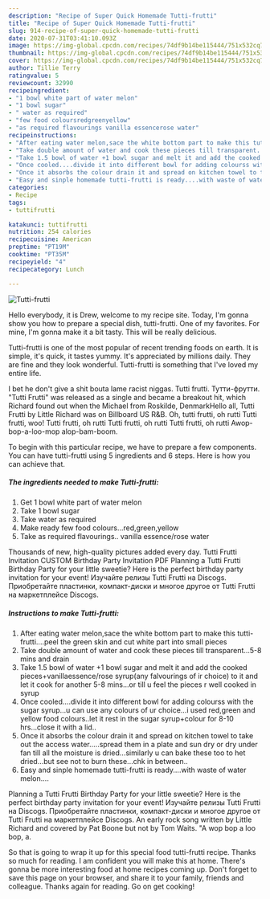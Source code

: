 ```yaml
---
description: "Recipe of Super Quick Homemade Tutti-frutti"
title: "Recipe of Super Quick Homemade Tutti-frutti"
slug: 914-recipe-of-super-quick-homemade-tutti-frutti
date: 2020-07-31T03:41:10.093Z
image: https://img-global.cpcdn.com/recipes/74df9b14be115444/751x532cq70/tutti-frutti-recipe-main-photo.jpg
thumbnail: https://img-global.cpcdn.com/recipes/74df9b14be115444/751x532cq70/tutti-frutti-recipe-main-photo.jpg
cover: https://img-global.cpcdn.com/recipes/74df9b14be115444/751x532cq70/tutti-frutti-recipe-main-photo.jpg
author: Tillie Terry
ratingvalue: 5
reviewcount: 32990
recipeingredient:
- "1 bowl white part of water melon"
- "1 bowl sugar"
- " water as required"
- "few food coloursredgreenyellow"
- "as required flavourings vanilla essencerose water"
recipeinstructions:
- "After eating water melon,sace the white bottom part to make this tutti-frutti....peel the green skin and cut white part into small pieces"
- "Take double amount of water and cook these pieces till transparent...5-8 mins and drain"
- "Take 1.5 bowl of water +1 bowl sugar and melt it and add the cooked pieces+vanillaessence/rose syrup(any falvourings of ir choice) to it and let it cook for another 5-8 mins...or till u feel the pieces r well cooked in syrup"
- "Once cooled....divide it into different bowl for adding colourss with the sugar syrup...u can use any colours of ur choice...i used red,green and yellow food colours..let it rest in the sugar syrup+colour for 8-10 hrs...close it with a lid.."
- "Once it absorbs the colour drain it and spread on kitchen towel to take out the access water.....spread them in a plate and sun dry or dry under fan till all the moisture is dried...similarly u can bake these too to het dried...but see not to burn these...chk in between.."
- "Easy and sinple homemade tutti-frutti is ready....with waste of water melon...."
categories:
- Recipe
tags:
- tuttifrutti

katakunci: tuttifrutti 
nutrition: 254 calories
recipecuisine: American
preptime: "PT19M"
cooktime: "PT35M"
recipeyield: "4"
recipecategory: Lunch

---
```



![Tutti-frutti](https://img-global.cpcdn.com/recipes/74df9b14be115444/751x532cq70/tutti-frutti-recipe-main-photo.jpg)

Hello everybody, it is Drew, welcome to my recipe site. Today, I'm gonna show you how to prepare a special dish, tutti-frutti. One of my favorites. For mine, I'm gonna make it a bit tasty. This will be really delicious.

Tutti-frutti is one of the most popular of recent trending foods on earth. It is simple, it's quick, it tastes yummy. It's appreciated by millions daily. They are fine and they look wonderful. Tutti-frutti is something that I've loved my entire life.

I bet he don&#39;t give a shit bouta lame racist niggas. Tutti frutti. Тутти-фрутти. &#34;Tutti Frutti&#34; was released as a single and became a breakout hit, which Richard found out when the Michael from Roskilde, DenmarkHello all, Tutti Frutti by Little Richard was on Billboard US R&amp;B. Oh, tutti frutti, oh rutti Tutti frutti, woo! Tutti frutti, oh rutti Tutti frutti, oh rutti Tutti frutti, oh rutti Awop-bop-a-loo-mop alop-bam-boom.


To begin with this particular recipe, we have to prepare a few components. You can have tutti-frutti using 5 ingredients and 6 steps. Here is how you can achieve that.

<!--inarticleads1-->

##### The ingredients needed to make Tutti-frutti:

1. Get 1 bowl white part of water melon
1. Take 1 bowl sugar
1. Take  water as required
1. Make ready few food colours...red,green,yellow
1. Take as required flavourings.. vanilla essence/rose water


Thousands of new, high-quality pictures added every day. Tutti Frutti Invitation CUSTOM Birthday Party Invitation PDF Planning a Tutti Frutti Birthday Party for your little sweetie? Here is the perfect birthday party invitation for your event! Изучайте релизы Tutti Frutti на Discogs. Приобретайте пластинки, компакт-диски и многое другое от Tutti Frutti на маркетплейсе Discogs. 

<!--inarticleads2-->

##### Instructions to make Tutti-frutti:

1. After eating water melon,sace the white bottom part to make this tutti-frutti....peel the green skin and cut white part into small pieces
1. Take double amount of water and cook these pieces till transparent...5-8 mins and drain
1. Take 1.5 bowl of water +1 bowl sugar and melt it and add the cooked pieces+vanillaessence/rose syrup(any falvourings of ir choice) to it and let it cook for another 5-8 mins...or till u feel the pieces r well cooked in syrup
1. Once cooled....divide it into different bowl for adding colourss with the sugar syrup...u can use any colours of ur choice...i used red,green and yellow food colours..let it rest in the sugar syrup+colour for 8-10 hrs...close it with a lid..
1. Once it absorbs the colour drain it and spread on kitchen towel to take out the access water.....spread them in a plate and sun dry or dry under fan till all the moisture is dried...similarly u can bake these too to het dried...but see not to burn these...chk in between..
1. Easy and sinple homemade tutti-frutti is ready....with waste of water melon....


Planning a Tutti Frutti Birthday Party for your little sweetie? Here is the perfect birthday party invitation for your event! Изучайте релизы Tutti Frutti на Discogs. Приобретайте пластинки, компакт-диски и многое другое от Tutti Frutti на маркетплейсе Discogs. An early rock song written by Little Richard and covered by Pat Boone but not by Tom Waits. &#34;A wop bop a loo bop, a. 

So that is going to wrap it up for this special food tutti-frutti recipe. Thanks so much for reading. I am confident you will make this at home. There's gonna be more interesting food at home recipes coming up. Don't forget to save this page on your browser, and share it to your family, friends and colleague. Thanks again for reading. Go on get cooking!
